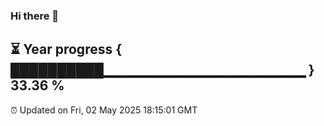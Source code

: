 ### Hi there 👋
⏳ Year progress { ██████████▁▁▁▁▁▁▁▁▁▁▁▁▁▁▁▁▁▁▁▁ } 33.36 %
---
⏰ Updated on Fri, 02 May 2025 18:15:01 GMT

